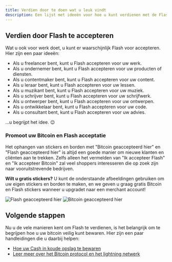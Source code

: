 ```yaml
---
title: Verdien door te doen wat u leuk vindt
description: Een lijst met ideeën voor hoe u kunt verdienen met de Flash app.
---
```


<!-- ## Verdien op het Verdien-tabblad in uw Flash App

1. Klik op "Verdienen".
1. Beantwoord vragen uit de quiz en verdien Cash direct in uw portemonnee!
1. Extra evenementen en uitdagingen worden in de toekomst aan het Verdien-tabblad toegevoegd. -->

## Verdien door Flash te accepteren

Wat u ook voor werk doet, u kunt er waarschijnlijk Flash voor accepteren. Hier zijn een paar ideeën:

-   Als u freelancer bent, kunt u Flash accepteren voor uw werk.
-   Als u ondernemer bent, kunt u Flash accepteren voor uw producten of diensten.
-   Als u contentmaker bent, kunt u Flash accepteren voor uw content.
-   Als u leraar bent, kunt u Flash accepteren voor uw lessen.
-   Als u muzikant bent, kunt u Flash accepteren voor uw muziek.
-   Als u schrijver bent, kunt u Flash accepteren voor uw schrijfwerk.
-   Als u ontwerper bent, kunt u Flash accepteren voor uw ontwerpen.
-   Als u ontwikkelaar bent, kunt u Flash accepteren voor uw code.
-   Als u consultant bent, kunt u Flash accepteren voor uw advies.

...u begrijpt het idee. 😉

### Promoot uw Bitcoin en Flash acceptatie

Het ophangen van stickers en borden met "Bitcoin geaccepteerd hier" en "Flash geaccepteerd hier" is altijd een goede manier om nieuwe klanten en cliënten aan te trekken. Zelfs alleen het vermelden van "Ik accepteer Flash" en "Ik accepteer Bitcoin" zal veel shoppers interesseren die op zoek zijn naar vooruitstrevende bedrijven.

**Wilt u gratis stickers?** U kunt de onderstaande afbeeldingen gebruiken om uw eigen stickers en borden te maken, en we geven u graag gratis Bitcoin en Flash stickers wanneer u upgradet naar een merchant account!

![Flash geaccepteerd hier](/images/badges/png/Flash-Accepted-Here.png)
![Bitcoin geaccepteerd hier](/images/badges/png/Bitcoin-Accepted-Here.png)

## Volgende stappen

Nu u de vele manieren kent om Flash te verdienen, is het belangrijk om te begrijpen hoe u uw bitcoin veilig kunt bewaren. Hier zijn een paar handleidingen die u daarbij helpen:

-   [Hoe uw Cash in koude opslag te bewaren](/nl/guides/sweep-to-cold-storage)
-   [Leer meer over het Bitcoin protocol en het lightning netwerk](/nl/the-protocol)